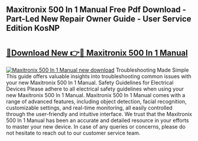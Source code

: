 ## Maxitronix 500 In 1 Manual Free Pdf Download - Part-Led New Repair Owner Guide - User Service Edition KosNP

# <h2><a href="http://cf25979.oget.top/?id=Maxitronix+500+In+1+Manual">🔗Download New 👉🔴 Maxitronix 500 In 1 Manual</a></h2>

[![Maxitronix 500 In 1 Manual new download](https://i.imgur.com/5g1atiW.png)](http://cf25979.oget.top/?id=Maxitronix+500+In+1+Manual)
Troubleshooting Made Simple This guide offers valuable insights into troubleshooting common issues with your new Maxitronix 500 In 1 Manual. Safety Guidelines for Electrical Devices Please adhere to all electrical safety guidelines when using your new Maxitronix 500 In 1 Manual. Maxitronix 500 In 1 Manual comes with a range of advanced features, including object detection, facial recognition, customizable settings, and real-time monitoring, all easily controlled through the user-friendly and intuitive interface. We trust that the Maxitronix 500 In 1 Manual has been an accurate and detailed resource in your efforts to master your new device. In case of any queries or concerns, please do not hesitate to reach out to our customer service team.
